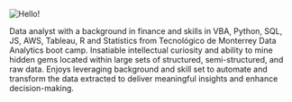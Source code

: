 ![Hello!](https://wollen.org/blog/wp-content/uploads/2021/04/hello_world_title3.gif)

Data analyst with a background in finance and skills in VBA, Python, SQL, JS, AWS, Tableau, R and Statistics from Tecnológico de Monterrey Data Analytics boot camp. Insatiable intellectual curiosity and ability to mine hidden gems located within large sets of structured, semi-structured, and raw data. Enjoys leveraging background and skill set to automate and transform the data extracted to deliver meaningful insights and enhance decision-making.

<!---
harg74/harg74 is a ✨ special ✨ repository because its `README.md` (this file) appears on your GitHub profile.
You can click the Preview link to take a look at your changes.
--->
